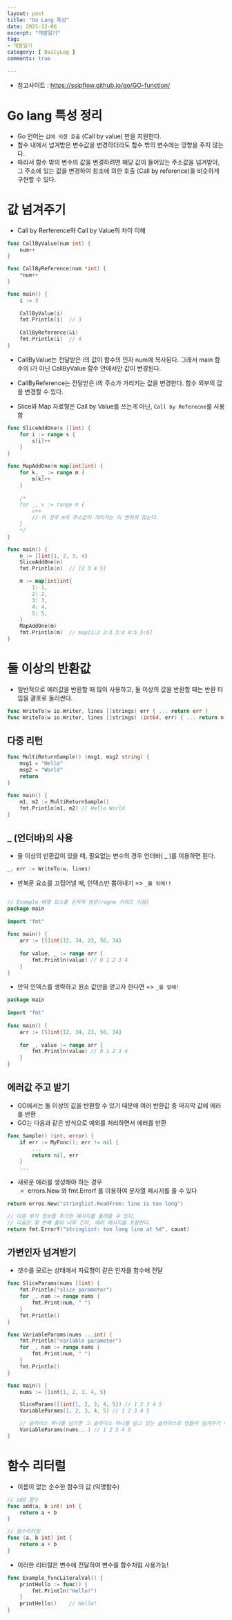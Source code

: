 ```yaml
---
layout: post
title: "Go Lang 특성"
date: 2021-12-06
excerpt: "개발일기"
tag:
- 개발일기
category: [ DailyLog ]
comments: true

---
```



- 참고사이트 : https://ssipflow.github.io/go/GO-function/


# Go lang 특성 정리

- Go 언어는 `값에 의한 호출` (Call by value) 만을 지원한다. 
- 함수 내에서 넘겨받은 변수값을 변경하더라도 함수 밖의 변수에는 영향을 주지 않는다. 
- 따라서 함수 밖의 변수의 값을 변경하려면 해당 값이 들어있는 주소값을 넘겨받아, 그 주소에 있는 값을 변경하여 참조에 의한 호출 (Call by reference)을 비슷하게 구현할 수 있다.


# 값 넘겨주기

- Call by Rerference와 Call by Value의 차이 이해

```go
func CallByValue(num int) {
	num++
}

func CallByReference(num *int) {
	*num++
}

func main() {
    i := 3
    
    CallByValue(i)
    fmt.Println(i)  // 3
    
    CallByReference(&i)
    fmt.Println(i)  // 4
}
```

- CallByValue는 전달받은 i의 값이 함수의 인자 num에 복사된다. 그래서 main 함수의 i가 아닌 CallByValue 함수 안에서만 값이 변경된다.
- CallByReference는 전달받은 i의 주소가 가리키는 값을 변경한다. 함수 외부의 값을 변경할 수 있다.

- Slice와 Map 자료형은 Call by Value를 쓰는게 아닌, `Call by Referecne`를 사용함

```go
func SliceAddOne(s []int) {
    for i := range s {
        s[i]++
    }
}

func MapAddOne(m map[int]int) {
    for k, _ := range m {
        m[k]++
    }
    
    /*
    for _, v := range m {
        v++
        // 이 경우 m의 주소값이 가리키는 이 변하지 않는다.
    }
    */
}

func main() {
    n := []int{1, 2, 3, 4}
    SliceAddOne(n)
    fmt.Println(n)	// [2 3 4 5]

    m := map[int]int{
        1: 1,
        2: 2,
        3: 3,
        4: 4,
        5: 5,
	}
    MapAddOne(m)
    fmt.Println(m)	// map[1:2 2:3 3:4 4:5 5:6]
}

```


# 둘 이상의 반환값


- 일반적으로 에러값을 반환할 때 많이 사용하고, 둘 이상의 값을 반환할 때는 반환 타입을 괄호로 둘러싼다.

```go
func WriteTo(w io.Writer, lines []strings) err { ... return err }
func WriteTo(w io.Writer, lines []strings) (int64, err) { ... return n, err }
```

## 다중 리턴

```go
func MultiReturnSample() (msg1, msg2 string) {
    msg1 = "Hello"
    msg2 = "World"
    return
}

func main() {
    m1, m2 := MultiReturnSample()
    fmt.Println(m1, m2)	// Hello World
}
```



## _ (언더바)의 사용

- 둘 이상의 반환값이 있을 때, 필요없는 변수의 경우 언더바( _ )를 이용하면 된다.

```go
_, err := WriteTo(w, lines)
```

- 반복문 요소를 끄집어낼 때, 인덱스만 뽑아내기 => `_를 뒤에!!`

```go

// Example 배열 요소를 순차적 방문(ragne 키워드 이용)
package main
 
import "fmt"
 
func main() {
	arr := [5]int{12, 34, 23, 56, 34}
 
	for value, _ := range arr {
		fmt.Println(value) // 0 1 2 3 4
	}
}
```

- 만약 인덱스를 생략하고 원소 값만을 얻고자 한다면 => `_를 앞에!`

```go
package main
 
import "fmt"
 
func main() {
	arr := [5]int{12, 34, 23, 56, 34}
 
	for _, value := range arr {
		fmt.Println(value) // 0 1 2 3 4
	}
}
```


## 에러값 주고 받기

- GO에서는 둘 이상의 값을 반환할 수 있기 때문에 여러 반환값 중 마지막 값에 에러를 반환
- GO는 다음과 같은 방식으로 예외를 처리하면서 에러를 반환

```go
func Sample() (int, error) {
    if err := MyFunc(); err != nil {
        ...
        return nil, err
    }
    ...

```

- 새로운 에러를 생성해야 하는 경우
    - errors.New 와 fmt.Errorf 를 이용하여 문자열 메시지를 줄 수 있다

```go
return erros.New("stringlist.ReadFrom: line is too long")

// 다른 부가 정보를 추가한 메시지를 돌려줄 수 있다.
// 다음은 몇 번쨰 줄이 너무 긴지, 에러 메시지를 포함한다.
return fmt.Errorf("stringlist: too long line at %d", count)
```


## 가변인자 넘겨받기

- 갯수를 모르는 상태에서 자료형이 같은 인자를 함수에 전달

```go
func SliceParams(nums []int) {
    fmt.Println("slice parameter")
    for _, num := range nums {
        fmt.Print(num, " ")
    }
    fmt.Println()
}

func VariableParams(nums ...int) {
    fmt.Println("variable parameter")
    for _, num := range nums {
        fmt.Print(num, " ")
    }
    fmt.Println()
}

func main() {
    nums := []int{1, 2, 3, 4, 5}

    SliceParams([]int{1, 2, 3, 4, 5}) // 1 2 3 4 5
    VariableParams(1, 2, 3, 4, 5) // 1 2 3 4 5

    // 슬라이스 하나를 넘기면 그 슬라이스 하나를 담고 있는 슬라이스로 만들어 넘겨주기 때문에 점 셋을 붙여 슬라이스를 가변인자로 전달 가능 하다.
    VariableParams(nums...) // 1 2 3 4 5
}
```


# 함수 리터럴

- 이름이 없는 순수한 함수의 값 (익명함수)

```go
// add 함수
func add(a, b int) int {
    return a + b
}

// 함수리터럴
func (a, b int) int {
    return a + b
}
```

- 이러한 리터럴은 변수에 전달하여 변수를 함수처럼 사용가능!

```go
func Example_funcLiteralVal() {
    printHello := func() {
        fmt.Println("Hello!")
    }
    printHello()    // Hello!
}
```